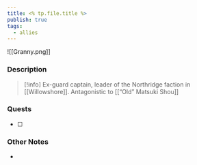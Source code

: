 ```yaml
---
title: <% tp.file.title %>
publish: true
tags:
  - allies
---
```

![[Granny.png]]
### Description
> [!info] Ex-guard captain, leader of the Northridge faction in [[Willowshore]]. Antagonistic to [[“Old” Matsuki Shou]]
### Quests
- [ ] 
### Other Notes
- 